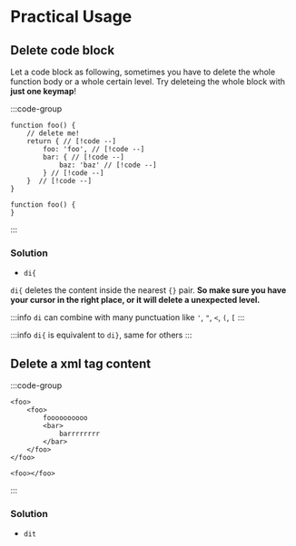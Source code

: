 # Practical Usage

## Delete code block

Let a code block as following, sometimes you have to delete the whole function body or a whole certain level.
Try deleteing the whole block with **just one keymap**!

:::code-group
```js[before]
function foo() {
    // delete me!
    return { // [!code --] 
        foo: 'foo', // [!code --] 
        bar: { // [!code --] 
            baz: 'baz' // [!code --] 
        } // [!code --] 
    }  // [!code --] 
}
```

```js[after]
function foo() {
}
```
:::

### Solution

- `di{`

`di{` deletes the content inside the nearest `{}` pair. **So make sure you have your cursor in the right place, or it will delete a unexpected level.**

:::info
`di` can combine with many punctuation like `'`, `"`, `<`, `(`, `[`
:::

:::info
`di{` is equivalent to `di}`, same for others
:::

## Delete a xml tag content

:::code-group
```xml[before]
<foo>
    <foo>
        foooooooooo
        <bar>
            barrrrrrrr
        </bar>
    </foo>
</foo>
```

```xml[after]
<foo></foo>
```
:::

### Solution

- `dit`
